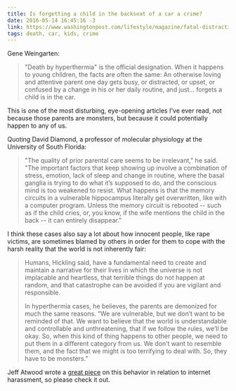 ```yaml
---
title: Is forgetting a child in the backseat of a car a crime?
date: 2016-05-14 16:45:16 -3
link: https://www.washingtonpost.com/lifestyle/magazine/fatal-distraction-forgetting-a-child-in-thebackseat-of-a-car-is-a-horrifying-mistake-is-it-a-crime/2014/06/16/8ae0fe3a-f580-11e3-a3a5-42be35962a52_story.html
tags: death, car, kids, crime
---
```


Gene Weingarten:

> "Death by hyperthermia" is the official designation. When it happens to young children, the facts are often the same: An otherwise loving and attentive parent one day gets busy, or distracted, or upset, or confused by a change in his or her daily routine, and just... forgets a child is in the car.

This is one of the most disturbing, eye-opening articles I've ever read, not because those parents are monsters, but because it could potentially happen to any of us.

Quoting David Diamond, a professor of molecular physiology at the University of South Florida:

> "The quality of prior parental care seems to be irrelevant," he said. "The important factors that keep showing up involve a combination of stress, emotion, lack of sleep and change in routine, where the basal ganglia is trying to do what it’s supposed to do, and the conscious mind is too weakened to resist. What happens is that the memory circuits in a vulnerable hippocampus literally get overwritten, like with a computer program. Unless the memory circuit is rebooted -- such as if the child cries, or, you know, if the wife mentions the child in the back -- it can entirely disappear."

I think these cases also say a lot about how innocent people, like rape victims, are sometimes blamed by others in order for them to cope with the harsh reality that the world is not inherently fair:

> Humans, Hickling said, have a fundamental need to create and maintain a narrative for their lives in which the universe is not implacable and heartless, that terrible things do not happen at random, and that catastrophe can be avoided if you are vigilant and responsible.
>
> In hyperthermia cases, he believes, the parents are demonized for much the same reasons. “We are vulnerable, but we don’t want to be reminded of that. We want to believe that the world is understandable and controllable and unthreatening, that if we follow the rules, we’ll be okay. So, when this kind of thing happens to other people, we need to put them in a different category from us. We don’t want to resemble them, and the fact that we might is too terrifying to deal with. So, they have to be monsters.”

Jeff Atwood wrote a [great piece](http://blog.codinghorror.com/they-have-to-be-monsters/) on this behavior in relation to internet harassment, so please check it out.
